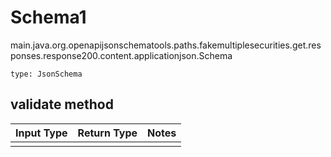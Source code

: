 # Schema1
main.java.org.openapijsonschematools.paths.fakemultiplesecurities.get.responses.response200.content.applicationjson.Schema
```
type: JsonSchema
```

## validate method
Input Type | Return Type | Notes
------------ | ------------- | -------------
 |  |

